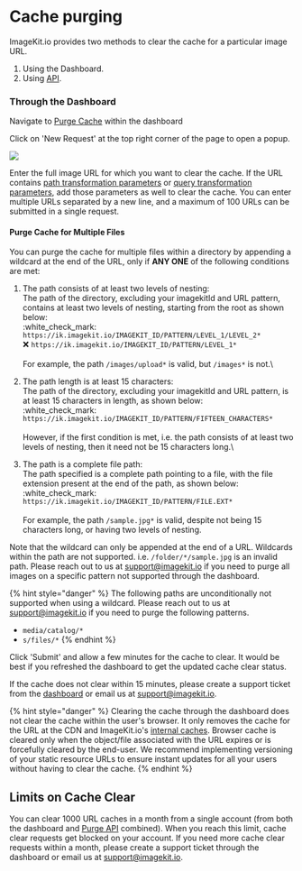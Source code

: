 # Cache purging

ImageKit.io provides two methods to clear the cache for a particular image URL.

1. Using the Dashboard.
2. Using [API](../api-reference/media-api/purge-cache.md).

### Through the Dashboard

Navigate to [Purge Cache](https://imagekit.io/dashboard#cache) within the dashboard

Click on 'New Request' at the top right corner of the page to open a popup.

![](<../.gitbook/assets/Screenshot 2020-06-15 at 1.11.33 PM.png>)

Enter the full image URL for which you want to clear the cache. If the URL contains [path transformation parameters](image-transformations/#transformations-as-a-path-parameter) or [query transformation parameters](image-transformations/#transformations-as-a-query-parameter), add those parameters as well to clear the cache. You can enter multiple URLs separated by a new line, and a maximum of 100 URLs can be submitted in a single request.

#### Purge Cache for Multiple Files

You can purge the cache for multiple files within a directory by appending a wildcard at the end of the URL, only if **ANY ONE** of the following conditions are met:

1. The path consists of at least two levels of nesting: \
   The path of the directory, excluding your imagekitId and URL pattern, contains at least two levels of nesting, starting from the root as shown below:\
   &#x20;:white\_check\_mark: `https://ik.imagekit.io/IMAGEKIT_ID/PATTERN/LEVEL_1/LEVEL_2*`\
   &#x20;:x: `https://ik.imagekit.io/IMAGEKIT_ID/PATTERN/LEVEL_1*`\
   \
   For example, the path `/images/upload*` is valid, but `/images*` is not.\

2. The path length is at least 15 characters:\
   The path of the directory, excluding your imagekitId and URL pattern, is at least 15 characters in length, as shown below:\
   &#x20;:white\_check\_mark: `https://ik.imagekit.io/IMAGEKIT_ID/PATTERN/FIFTEEN_CHARACTERS*`\
   \
   However, if the first condition is met, i.e. the path consists of at least two levels of nesting, then it need not be 15 characters long.\

3. The path is a complete file path:\
   The path specified is a complete path pointing to a file, with the file extension present at the end of the path, as shown below:\
   &#x20;:white\_check\_mark: `https://ik.imagekit.io/IMAGEKIT_ID/PATTERN/FILE.EXT*`\
   \
   For example, the path `/sample.jpg*` is valid, despite not being 15 characters long, or having two levels of nesting.

Note that the wildcard can only be appended at the end of a URL. Wildcards within the path are not supported. i.e. `/folder/*/sample.jpg` is an invalid path. Please reach out to us at [support@imagekit.io](mailto:customer-support@imagekit.io) if you need to purge all images on a specific pattern not supported through the dashboard.

{% hint style="danger" %}
The following paths are unconditionally not supported when using a wildcard. Please reach out to us at support@imagekit.io if you need to purge the following patterns.

* `media/catalog/*`
* `s/files/*`
{% endhint %}

Click 'Submit' and allow a few minutes for the cache to clear. It would be best if you refreshed the dashboard to get the updated cache clear status.

If the cache does not clear within 15 minutes, please create a support ticket from the [dashboard](https://imagekit.io/dashboard) or email us at [support@imagekit.io](mailto:customer-support@imagekit.io).

{% hint style="danger" %}
Clearing the cache through the dashboard does not clear the cache within the user's browser. It only removes the cache for the URL at the CDN and ImageKit.io's [internal caches](caches.md#internal-caching). Browser cache is cleared only when the object/file associated with the URL expires or is forcefully cleared by the end-user. We recommend implementing versioning of your static resource URLs to ensure instant updates for all your users without having to clear the cache.
{% endhint %}

## Limits on Cache Clear

You can clear 1000 URL caches in a month from a single account (from both the dashboard and [Purge API](../api-reference/media-api/purge-cache.md) combined). When you reach this limit, cache clear requests get blocked on your account. If you need more cache clear requests within a month, please create a support ticket through the dashboard or email us at [support@imagekit.io](mailto:customer-support@imagekit.io).
